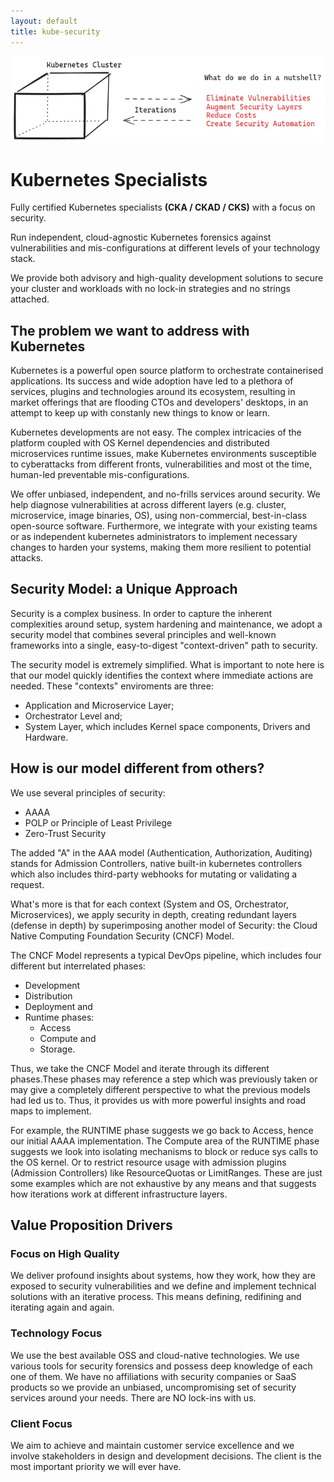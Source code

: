 ```yaml
---
layout: default
title: kube-security
---
```


![kube security](./assets/images/kube.png)

# Kubernetes Specialists

Fully certified Kubernetes specialists **(CKA / CKAD / CKS)** with a focus on security.

Run independent, cloud-agnostic Kubernetes forensics against vulnerabilities and mis-configurations at different levels of your technology stack.

We provide both advisory and high-quality development solutions to secure your cluster and workloads with no lock-in strategies and no strings attached.

## The problem we want to address with Kubernetes

Kubernetes is a powerful open source platform to orchestrate containerised applications. Its success and wide adoption have led to a plethora of services, plugins and technologies around its ecosystem, resulting in market offerings that are flooding CTOs and developers' desktops, in an attempt to keep up with constanly new things to know or learn.

Kubernetes developments are not easy. The complex intricacies of the platform coupled with OS Kernel dependencies and distributed microservices runtime issues, make Kubernetes environments susceptible to cyberattacks from different fronts, vulnerabilities and most ot the time, human-led preventable mis-configurations.

We offer unbiased, independent, and no-frills services around security. We help diagnose vulnerabilities at across different layers (e.g. cluster, microservice, image binaries, OS), using non-commercial, best-in-class open-source software. Furthermore, we integrate with your existing teams or as independent kubernetes administrators to implement necessary changes to harden your systems, making them more resilient to potential attacks.

## Security Model: a Unique Approach

Security is a complex business. In order to capture the inherent complexities around setup, system hardening and maintenance, we adopt a security model that combines several principles and well-known frameworks into a single, easy-to-digest "context-driven" path to security.

The security model is extremely simplified. What is important to note here is that our model quickly identifies the context where immediate actions are needed. These "contexts" enviroments are three:

- Application and Microservice Layer;
- Orchestrator Level and;
- System Layer, which includes Kernel space components, Drivers and Hardware.

## How is our model different from others?

We use several principles of security:

- AAAA
- POLP or Principle of Least Privilege
- Zero-Trust Security

The added "A" in the AAA model (Authentication, Authorization, Auditing) stands for Admission Controllers, native built-in kubernetes controllers which also includes third-party webhooks for mutating or validating a request. 

What's more is that for each context (System and OS, Orchestrator, Microservices), we apply security in depth, creating redundant layers (defense in depth) by superimposing another model of Security: the Cloud Native Computing Foundation Security (CNCF) Model.

The CNCF Model represents a typical DevOps pipeline, which includes four different but interrelated phases:

- Development
- Distribution
- Deployment and
- Runtime phases:
    - Access
    - Compute and
    - Storage.

Thus, we take the CNCF Model and iterate through its different phases.These phases may reference a step which was previously taken or may give a completely different perspective to what the previous models had led us to. Thus, it provides us with more powerful insights and road maps to implement.

For example, the RUNTIME phase suggests we go back to Access, hence our initial AAAA implementation. The Compute area of the RUNTIME phase suggests we look into isolating mechanisms to block or reduce sys calls to the OS kernel. Or to restrict resource usage with admission plugins (Admission Controllers) like ResourceQuotas or LimitRanges. These are just some examples which are not exhaustive by any means and that suggests how iterations work at different infrastructure layers.


## Value Proposition Drivers

### Focus on High Quality

We deliver profound insights about systems, how they work, how they are exposed to security vulnerabilities and we define and implement technical solutions with an iterative process. This means defining, redifining and iterating again and again.

### Technology Focus

We use the best available OSS and cloud-native technologies. We use various tools for security forensics and possess deep knowledge of each one of them. We have no affiliations with security companies or SaaS products so we provide an unbiased, uncompromising set of security services around your needs. There are NO lock-ins with us.

### Client Focus

We aim to achieve and maintain customer service excellence and we involve
stakeholders in design and development decisions. The client is the most
important priority we will ever have.